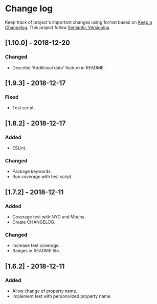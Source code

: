 # Change log

Keep track of project's important changes using format based on [Keep a Changelog](https://keepachangelog.com).
This project follow [Semantic Versioning](https://semver.org/spec/v2.0.0.html).

## [1.10.0] - 2018-12-20

### Changed

- Describe 'Additional data' feature in README.

## [1.9.3] - 2018-12-17

### Fixed

- Test script.

## [1.8.2] - 2018-12-17

### Added

- ESLint.

### Changed

- Package keywords.
- Run coverage with test script.

## [1.7.2] - 2018-12-11

### Added

- Coverage test with NYC and Mocha.
- Create CHANGELOG.

### Changed

- Increase test coverage.
- Badges in README file.

## [1.6.2] - 2018-12-11

### Added

- Allow change of property name.
- Implement test with personalized property name.

